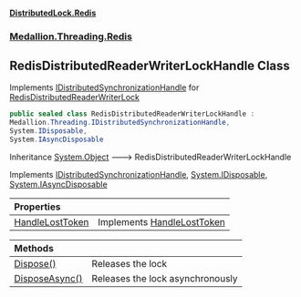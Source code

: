 #### [DistributedLock.Redis](README.md 'README')
### [Medallion.Threading.Redis](Medallion.Threading.Redis.md 'Medallion.Threading.Redis')

## RedisDistributedReaderWriterLockHandle Class

Implements [IDistributedSynchronizationHandle](https://github.com/madelson/DistributedLock/tree/default-documentation/docs/api/DistributedLock.Core/IDistributedSynchronizationHandle.md 'Medallion.Threading.IDistributedSynchronizationHandle') for [RedisDistributedReaderWriterLock](RedisDistributedReaderWriterLock.md 'Medallion.Threading.Redis.RedisDistributedReaderWriterLock')

```csharp
public sealed class RedisDistributedReaderWriterLockHandle :
Medallion.Threading.IDistributedSynchronizationHandle,
System.IDisposable,
System.IAsyncDisposable
```

Inheritance [System.Object](https://docs.microsoft.com/en-us/dotnet/api/System.Object 'System.Object') &#129106; RedisDistributedReaderWriterLockHandle

Implements [IDistributedSynchronizationHandle](https://github.com/madelson/DistributedLock/tree/default-documentation/docs/api/DistributedLock.Core/IDistributedSynchronizationHandle.md 'Medallion.Threading.IDistributedSynchronizationHandle'), [System.IDisposable](https://docs.microsoft.com/en-us/dotnet/api/System.IDisposable 'System.IDisposable'), [System.IAsyncDisposable](https://docs.microsoft.com/en-us/dotnet/api/System.IAsyncDisposable 'System.IAsyncDisposable')

| Properties | |
| :--- | :--- |
| [HandleLostToken](RedisDistributedReaderWriterLockHandle.HandleLostToken.md 'Medallion.Threading.Redis.RedisDistributedReaderWriterLockHandle.HandleLostToken') | Implements [HandleLostToken](https://github.com/madelson/DistributedLock/tree/default-documentation/docs/api/DistributedLock.Core/IDistributedSynchronizationHandle.HandleLostToken.md 'Medallion.Threading.IDistributedSynchronizationHandle.HandleLostToken') |

| Methods | |
| :--- | :--- |
| [Dispose()](RedisDistributedReaderWriterLockHandle.Dispose().md 'Medallion.Threading.Redis.RedisDistributedReaderWriterLockHandle.Dispose()') | Releases the lock |
| [DisposeAsync()](RedisDistributedReaderWriterLockHandle.DisposeAsync().md 'Medallion.Threading.Redis.RedisDistributedReaderWriterLockHandle.DisposeAsync()') | Releases the lock asynchronously |
